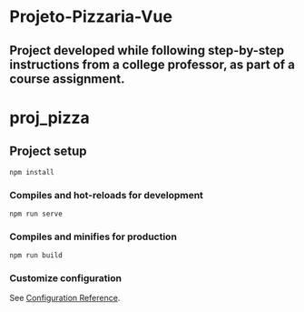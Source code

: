 # Projeto-Pizzaria-Vue
Project developed while following step-by-step instructions from a college professor, as part of a course assignment.
---

# proj_pizza

## Project setup
```
npm install
```

### Compiles and hot-reloads for development
```
npm run serve
```

### Compiles and minifies for production
```
npm run build
```

### Customize configuration
See [Configuration Reference](https://cli.vuejs.org/config/).
